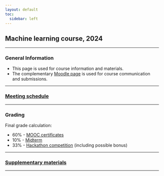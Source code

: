 ```yaml
---
layout: default
toc:
  sidebar: left
---
```


## Machine learning course, 2024

---

### General Information
* This page is used for course information and materials.
* The complementary [Moodle page](https://moodle.sce.ac.il/course/view.php?id=29164) is used for course communication and submissions. 

---

### [Meeting schedule](/suppl/ml/ml_meetings2024)

---

### Grading 
Final grade calculation:
* 60% - [MOOC certificates](/suppl/ml/ml_mooc2024)
* 10% - [Midterm](/suppl/ml/ml_midterm2024)
* 33% - [Hackathon competition](/suppl/ml/ml_hackathon2024) (including possible bonus)

---

### [Supplementary materials](/suppl/ml/ml_s2024)

---
